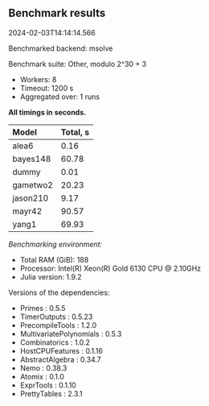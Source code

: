 ## Benchmark results

2024-02-03T14:14:14.566

Benchmarked backend: msolve

Benchmark suite: Other, modulo 2^30 + 3

- Workers: 8
- Timeout: 1200 s
- Aggregated over: 1 runs

**All timings in seconds.**

|Model|Total, s|
|:----|---|
|alea6|0.16|
|bayes148|60.78|
|dummy|0.01|
|gametwo2|20.23|
|jason210|9.17|
|mayr42|90.57|
|yang1|69.93|

*Benchmarking environment:*

* Total RAM (GiB): 188
* Processor: Intel(R) Xeon(R) Gold 6130 CPU @ 2.10GHz
* Julia version: 1.9.2

Versions of the dependencies:

* Primes : 0.5.5
* TimerOutputs : 0.5.23
* PrecompileTools : 1.2.0
* MultivariatePolynomials : 0.5.3
* Combinatorics : 1.0.2
* HostCPUFeatures : 0.1.16
* AbstractAlgebra : 0.34.7
* Nemo : 0.38.3
* Atomix : 0.1.0
* ExprTools : 0.1.10
* PrettyTables : 2.3.1
